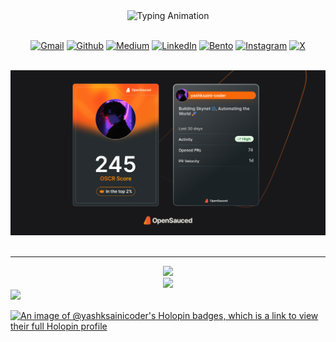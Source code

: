 <div align="center">
  <img src="https://readme-typing-svg.demolab.com?font=Calibiri+Code&weight=900&size=35&pause=1000&color=9418F7&center=true&vCenter=true&width=500&height=100&lines=Python+Developer;AI/ML Enthusiast;Open+Source+contributor" alt="Typing Animation">
</div>

<br>
<div align='center'>

  <a href="mailto:ys3853428@gmail.com"><img src="https://img.shields.io/badge/Gmail-D14836?style=for-the-badge&logo=gmail&logoColor=white" alt="Gmail"></a>
  <a href="https://github.com/yashksaini-coder"><img src="https://img.shields.io/badge/GitHub-100000?style=for-the-badge&logo=github&logoColor=white" alt="Github"></a>
  <a href="https://medium.com/@yashksaini"><img src="https://img.shields.io/badge/Medium-12100E?style=for-the-badge&logo=medium&logoColor=white" alt="Medium"></a>
  <a href="https://www.linkedin.com/in/yashksaini/"><img src="https://img.shields.io/badge/LinkedIn-0077B5?style=for-the-badge&logo=linkedin&logoColor=white" alt="LinkedIn"></a>
  <a href="https://bento.me/yashksaini"><img src="https://img.shields.io/badge/Bento-768CFF.svg?style=for-the-badge&logo=Bento&logoColor=white" alt="Bento"></a>
  <a href="https://www.instagram.com/yashksaini.codes/"><img src="https://img.shields.io/badge/Instagram-%23E4405F.svg?style=for-the-badge&logo=Instagram&logoColor=white" alt="Instagram"></a>
  <a href="https://twitter.com/EasycodesDev"><img src="https://img.shields.io/badge/X-%23000000.svg?style=for-the-badge&logo=X&logoColor=white" alt="X"></a>

</div>
<br>
<div align="center">
  <img src="dev-card.png" alt="Dev Card">
</div>

<br>

---

<div align="center">
  <!-- <h1 align="center">🏆 Trophies</h1> -->
  <img src="https://github-profile-trophy.vercel.app/?username=yashksaini-coder&column=-1&theme=darkhub&no-frame=false&no-bg=false&margin-w=4">
</div>

<div align="center">
  <img src="https://ssr-contributions-svg.vercel.app/_/yashksaini-coder?chart=3dbar&gap=0.6&scale=2&gradient=true&flatten=0&animation=mess&animation_duration=6&animation_loop=true&format=svg&weeks=50&theme=purple&widget_size=large&colors=10002B,240046,3C096C,5A189A,7B2CBF,9D4EDD,C77DFF,E0AAFF&dark=true">
</div>

<img width="2000rem" src="https://raw.githubusercontent.com/SamirPaulb/SamirPaulb/main/assets/rainbow-superthin.webp"> 

[![An image of @yashksainicoder's Holopin badges, which is a link to view their full Holopin profile](https://holopin.me/yashksainicoder)](https://holopin.io/@yashksainicoder)